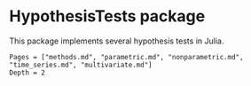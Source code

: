 # HypothesisTests package

This package implements several hypothesis tests in Julia.

```@contents
Pages = ["methods.md", "parametric.md", "nonparametric.md", "time_series.md", "multivariate.md"]
Depth = 2
```
